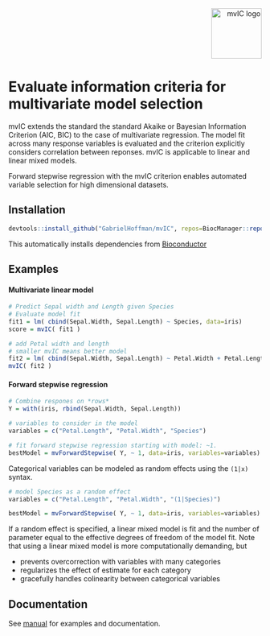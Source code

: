 
<div align="right">
<img src="http://deepfigv.mssm.edu/img/software/mvIC/mvIC_logo.png" alt="mvIC logo" width="100px"><br>
</div>


# Evaluate information criteria for multivariate model selection

mvIC extends the standard the standard Akaike or Bayesian Information Criterion (AIC, BIC) to the case of multivariate regression.  The model fit across many response variables is evaluated and the criterion explicitly considers correlation between reponses.  mvIC is applicable to linear and linear mixed models.

Forward stepwise regression with the mvIC criterion enables automated variable selection for high dimensional datasets.


## Installation
```r
devtools::install_github("GabrielHoffman/mvIC", repos=BiocManager::repositories())
```
This automatically installs dependencies from [Bioconductor](https://bioconductor.org)

## Examples

#### Multivariate linear model
```r
# Predict Sepal width and Length given Species
# Evaluate model fit
fit1 = lm( cbind(Sepal.Width, Sepal.Length) ~ Species, data=iris)
score = mvIC( fit1 )
```

```r
# add Petal width and length
# smaller mvIC means better model
fit2 = lm( cbind(Sepal.Width, Sepal.Length) ~ Petal.Width + Petal.Length + Species, data=iris)
mvIC( fit2 )
```

#### Forward stepwise regression
```r
# Combine respones on *rows*
Y = with(iris, rbind(Sepal.Width, Sepal.Length))

# variables to consider in the model
variables = c("Petal.Length", "Petal.Width", "Species")

# fit forward stepwise regression starting with model: ~1. 
bestModel = mvForwardStepwise( Y, ~ 1, data=iris, variables=variables)
```

Categorical variables can be modeled as random effects using the `(1|x)` syntax.
```r
# model Species as a random effect
variables = c("Petal.Length", "Petal.Width", "(1|Species)")

bestModel = mvForwardStepwise( Y, ~ 1, data=iris, variables=variables)
```
If a random effect is specified, a linear mixed model is fit and the number of parameter equal to the effective degrees of freedom of the model fit.  Note that using a linear mixed model is more computationally demanding, but 
- prevents overcorrection with variables with many categories
- regularizes the effect of estimate for each category
- gracefully handles colinearity between categorical variables


## Documentation
See [manual](http://deepfigv.mssm.edu/img/software/mvIC/mvIC-manual.pdf) for examples and documentation.